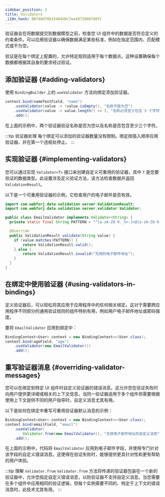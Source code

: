 ```yaml
---
sidebar_position: 2
title: Validators
_i18n_hash: 98f40d70b15464d8c7ee48710b07d8fc
---
```

验证器会在将数据提交到数据模型之前，检查您 UI 组件中的数据是否符合定义的约束条件。可以应用验证器以确保数据满足某些标准，例如在指定范围内、匹配模式或不为空。

验证是在每个绑定上配置的，允许特定规则适用于每个数据点。这种设置确保每个数据都根据其自身的要求经过验证。

## 添加验证器 {#adding-validators}

使用 `BindingBuilder` 上的 `useValidator` 方法向绑定添加验证器。

```java
context.bind(nameTextField, "name")
    .useValidator(value -> !value.isEmpty(), "名称不能为空")
    .useValidator(value -> value.length() >= 3, "名称必须至少包含 3 个字符")
    .add();
```

在上面的示例中，两个验证器验证名称是否为空以及名称是否包含至少三个字符。

:::tip 验证器处理
每个绑定可以添加的验证器数量没有限制。绑定按插入顺序应用验证器，并在第一个违规处停止。
:::

## 实现验证器 {#implementing-validators}

您可以通过实现 `Validator<T>` 接口来创建自定义可重用的验证器，其中 `T` 是您要验证的数据类型。此设置涉及定义验证方法，该方法检查数据并返回 `ValidationResult`。

以下是一个可重用验证器的示例，它检查用户的电子邮件是否有效。

```java
import com.webforj.data.validation.server.ValidationResult;
import com.webforj.data.validation.server.validator.Validator;

public class EmailValidator implements Validator<String> {
  private static final String PATTERN = "^[a-zA-Z0-9._%+-]+@[a-zA-Z0-9.-]+\\.[a-zA-Z]{2,6}$";

  @Override
  public ValidationResult validate(String value) {
    if (value.matches(PATTERN)) {
        return ValidationResult.valid();
    } else {
        return ValidationResult.invalid("无效的电子邮件地址");
    }
  }
}
```

## 在绑定中使用验证器 {#using-validators-in-bindings}

定义验证器后，可以轻松将其应用于应用程序中的任何相关绑定。这对于需要跨应用程序不同部分的通用验证规则的组件特别有用，例如用户电子邮件地址或密码强度。

要将 `EmailValidator` 应用到绑定中：

```java
BindingContext<User> context = new BindingContext<>(User.class);
context.bind(ageField, "age")
    .useValidator(new EmailValidator())
    .add();
```

## 重写验证器消息 {#overriding-validator-messages}

您可以在绑定到特定 UI 组件时自定义验证器的错误消息。这允许您在验证失败时向用户提供更详细或相关的上下文信息。当同一验证器适用于多个组件但需要根据使用上下文提供不同的用户指导时，自定义消息尤其有用。

以下是如何在绑定中重写可重用验证器默认消息的示例：

```java
BindingContext<User> context = new BindingContext<>(User.class);
context.bind(emailField, "email")
    .useValidator(
        Validator.from(new EmailValidator(), "无效电子邮件地址的自定义消息"))
    .add();
```

在上面的示例中，代码将 `EmailValidator` 应用到电子邮件字段，并使用专门针对该字段的自定义错误消息。这使得在验证失败时，能够提供更具针对性和更有帮助的用户体验。

:::tip 理解 `Validator.from`
`Validator.from` 方法将传递的验证器包装在一个新的验证器中，允许您指定自定义错误消息，以防验证器不支持自定义消息。当您需要在多个组件中应用相同的验证逻辑，但每个实例需要不同的、特定于上下文的错误消息时，此技术尤其有用。
:::
